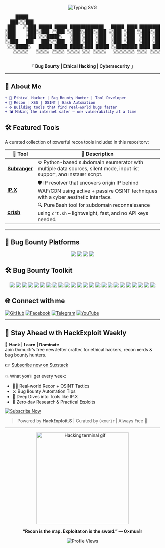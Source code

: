 <p align="center">
  <img src="https://readme-typing-svg.demolab.com?font=Fira+Code&size=26&duration=2500&pause=1000&color=36FF9F&center=true&vCenter=true&multiline=true&repeat=true&width=700&height=150&lines=Hey%2C+I'm+0%C3%97mun1r+%F0%9F%91%BD;Ethical+Hacker+%7C+Bug+Bounty+Hunter;Cybersecurity+Enthusiast;Open-Source+Automation+Builder+%F0%9F%94%A5" alt="Typing SVG"/>
</p>

<pre align="center">
    █████                                                      ████           
  ███░░░███                                                   ░░███           
 ███   ░░███ █████ █████ █████████████   █████ ████ ████████   ░███  ████████ 
░███    ░███░░███ ░░███ ░░███░░███░░███ ░░███ ░███ ░░███░░███  ░███ ░░███░░███
░███    ░███ ░░░█████░   ░███ ░███ ░███  ░███ ░███  ░███ ░███  ░███  ░███ ░░░ 
░░███   ███   ███░░░███  ░███ ░███ ░███  ░███ ░███  ░███ ░███  ░███  ░███     
 ░░░█████░   █████ █████ █████░███ █████ ░░████████ ████ █████ █████ █████    
   ░░░░░░   ░░░░░ ░░░░░ ░░░░░ ░░░ ░░░░░   ░░░░░░░░ ░░░░ ░░░░░ ░░░░░ ░░░░░     
  </pre>                                                                            

<p align="center"><b>「 Bug Bounty | Ethical Hacking | Cybersecurity 」</b></p>

---

## 🧠 About Me

```diff
+ 🐚 Ethical Hacker | Bug Bounty Hunter | Tool Developer
+ 🔎 Recon | XSS | OSINT | Bash Automation
+ ⚙️ Building tools that find real-world bugs faster
+ 💣 Making the internet safer — one vulnerability at a time
```
## 🛠️ Featured Tools

A curated collection of powerful recon tools included in this repository:

| 🔧 Tool       | 💬 Description |
|--------------|----------------|
| [**Subranger**](https://github.com/0xmun1r/Subranger) | ⚙️ Python-based subdomain enumerator with multiple data sources, silent mode, input list support, and installer script. |
| [**IP.X**](https://github.com/0xmun1r/IP.X) | 🛡️ IP resolver that uncovers origin IP behind WAF/CDN using active + passive OSINT techniques with a cyber aesthetic interface. |
| [**crtsh**](https://github.com/0xmun1r/crtsh) | 🔍 Pure Bash tool for subdomain reconnaissance using `crt.sh` – lightweight, fast, and no API keys needed. |

---

## 🚩 Bug Bounty Platforms

<p align="center">
  <img src="https://img.shields.io/badge/HackerOne-Verified-2b2d31?style=for-the-badge&logo=hackerone&logoColor=white" />
  <img src="https://img.shields.io/badge/Bugcrowd-Active-ff6600?style=for-the-badge&logo=bugcrowd&logoColor=white" />
  <img src="https://img.shields.io/badge/Intigriti-Hunter-red?style=for-the-badge&logo=intigriti&logoColor=white" />
  <img src="https://img.shields.io/badge/OpenBugBounty-008080?style=for-the-badge&logo=bugatti&logoColor=white" />
  
</p>

## 🛠️ Bug Bounty Toolkit

<p align="center">

  <img src="https://img.shields.io/badge/Burp%20Suite-ff6600?style=for-the-badge&logo=burp-suite&logoColor=white"/>
  <img src="https://img.shields.io/badge/OWASP%20ZAP-231F20?style=for-the-badge&logo=owasp&logoColor=white"/>
  <img src="https://img.shields.io/badge/nuclei-03a9f4?style=for-the-badge&logo=apache-kafka&logoColor=white"/>
  <img src="https://img.shields.io/badge/Assetfinder-000000?style=for-the-badge&logo=hack-the-box&logoColor=white"/>
  <img src="https://img.shields.io/badge/Subfinder-1e90ff?style=for-the-badge&logo=linux&logoColor=white"/>
  <img src="https://img.shields.io/badge/Waybackurls-800080?style=for-the-badge&logo=archive&logoColor=white"/>
  <img src="https://img.shields.io/badge/Gau-00bcd4?style=for-the-badge&logo=go&logoColor=white"/>
  <img src="https://img.shields.io/badge/Hakrawler-607d8b?style=for-the-badge&logo=github&logoColor=white"/>
  <img src="https://img.shields.io/badge/Amass-000000?style=for-the-badge&logo=arch-linux&logoColor=white"/>
  <img src="https://img.shields.io/badge/FFUF-000000?style=for-the-badge&logo=gnu-bash&logoColor=white"/>
  <img src="https://img.shields.io/badge/Dirsearch-4caf50?style=for-the-badge&logo=python&logoColor=white"/>
  <img src="https://img.shields.io/badge/Gobuster-f4511e?style=for-the-badge&logo=go&logoColor=white"/>
  <img src="https://img.shields.io/badge/WFuzz-d32f2f?style=for-the-badge&logo=python&logoColor=white"/>
  <img src="https://img.shields.io/badge/SQLmap-CC0000?style=for-the-badge&logo=mysql&logoColor=white"/>
  <img src="https://img.shields.io/badge/XSStrike-9c27b0?style=for-the-badge&logo=javascript&logoColor=white"/>
  <img src="https://img.shields.io/badge/XSSer-e91e63?style=for-the-badge&logo=codeforces&logoColor=white"/>
  <img src="https://img.shields.io/badge/Metasploit-005f87?style=for-the-badge&logo=metasploit&logoColor=white"/>
  <img src="https://img.shields.io/badge/httpx-000000?style=for-the-badge&logo=curl&logoColor=white"/>
  <img src="https://img.shields.io/badge/Jaeles-3f51b5?style=for-the-badge&logo=selenium&logoColor=white"/>
  <img src="https://img.shields.io/badge/Dalfox-607d8b?style=for-the-badge&logo=google-chrome&logoColor=white"/>
  <img src="https://img.shields.io/badge/Bash-121011?style=for-the-badge&logo=gnu-bash&logoColor=white"/>
  <img src="https://img.shields.io/badge/Python-3776AB?style=for-the-badge&logo=python&logoColor=white"/>
  <img src="https://img.shields.io/badge/Linux-FCC624?style=for-the-badge&logo=linux&logoColor=black"/>
  <img src="https://img.shields.io/badge/Kali%20Linux-557C94?style=for-the-badge&logo=kalilinux&logoColor=white"/>

</p>


## 🌐 Connect with me

[![GitHub](https://img.shields.io/badge/GitHub-0×mun1r-181717?style=for-the-badge&logo=github)](https://github.com/0xmun1r)
[![Facebook](https://img.shields.io/badge/Facebook-Page-blue?style=for-the-badge&logo=facebook)](https://facebook.com/0xmun1r)
[![Telegram](https://img.shields.io/badge/Telegram-Channel-2CA5E0?style=for-the-badge&logo=telegram)](https://t.me/telegr_mun1r)
[![YouTube](https://img.shields.io/badge/YouTube-Channel-FF0000?style=for-the-badge&logo=youtube)](https://youtube.com/@0xmun1r?si=BQwwz7HA2YfqKvaF)

---
## 🧠 Stay Ahead with HackExploit Weekly

🎯 **Hack | Learn | Dominate**  
Join 0xmun1r’s free newsletter crafted for ethical hackers, recon nerds & bug bounty hunters.

👉 [Subscribe now on Substack](https://hackexploit.substack.com)

💥 What you'll get every week:
- 🕵️‍♂️ Real-world Recon + OSINT Tactics
- ⚔️ Bug Bounty Automation Tips
- 🧠 Deep Dives into Tools like IP.X
- 🧪 Zero-day Research & Practical Exploits

[![Subscribe Now](https://img.shields.io/badge/Subscribe--Now-HackExploit_Weekly-orange?style=for-the-badge&logo=substack)](https://hackexploit.substack.com)

> Powered by **HackExploit.S** | Curated by `0xmun1r` | Always Free 🚀

---

<p align="center">
  <img src="https://media.giphy.com/media/3ohhwF34cGDoFFhRfy/giphy.gif" width="300" alt="Hacking terminal gif" />
</p><p align="center"><b>“Recon is the map. Exploitation is the sword.” — 0×mun1r</b></p>


<p align="center">
  <img src="https://komarev.com/ghpvc/?username=0xmun1r&style=flat-square&color=00ff99" alt="Profile Views" />
</p>

<!--
**0xmun1r/0xmun1r** is a ✨ _special_ ✨ repository because its `README.md` (this file) appears on your GitHub profile.

Here are some ideas to get you started:

- 🔭 I’m currently working on ...
- 🌱 I’m currently learning ...
- 👯 I’m looking to collaborate on ...
- 🤔 I’m looking for help with ...
- 💬 Ask me about ...
- 📫 How to reach me: ...
- 😄 Pronouns: ...
- ⚡ Fun fact: ...
-->
